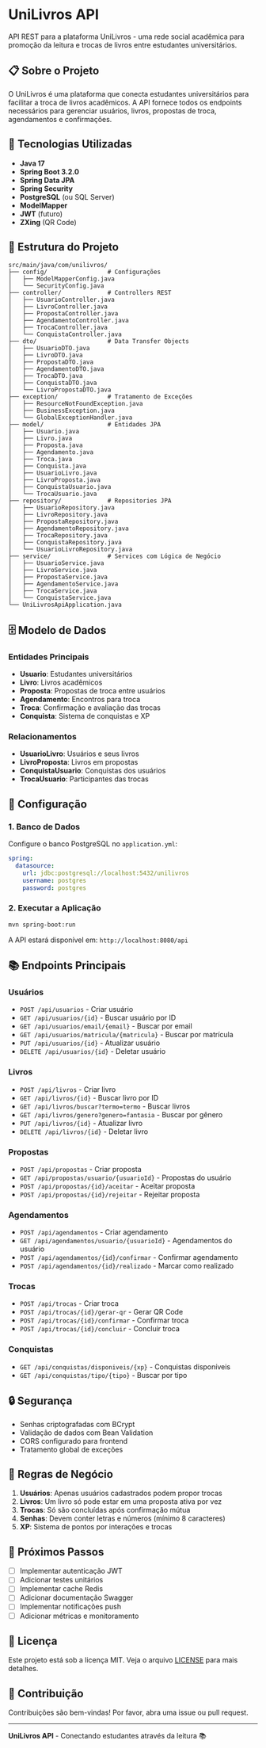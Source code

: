 # UniLivros API

API REST para a plataforma UniLivros - uma rede social acadêmica para promoção da leitura e trocas de livros entre estudantes universitários.

## 📋 Sobre o Projeto

O UniLivros é uma plataforma que conecta estudantes universitários para facilitar a troca de livros acadêmicos. A API fornece todos os endpoints necessários para gerenciar usuários, livros, propostas de troca, agendamentos e confirmações.

## 🚀 Tecnologias Utilizadas

- **Java 17**
- **Spring Boot 3.2.0**
- **Spring Data JPA**
- **Spring Security**
- **PostgreSQL** (ou SQL Server)
- **ModelMapper**
- **JWT** (futuro)
- **ZXing** (QR Code)

## 📁 Estrutura do Projeto

```
src/main/java/com/unilivros/
├── config/                 # Configurações
│   ├── ModelMapperConfig.java
│   └── SecurityConfig.java
├── controller/             # Controllers REST
│   ├── UsuarioController.java
│   ├── LivroController.java
│   ├── PropostaController.java
│   ├── AgendamentoController.java
│   ├── TrocaController.java
│   └── ConquistaController.java
├── dto/                    # Data Transfer Objects
│   ├── UsuarioDTO.java
│   ├── LivroDTO.java
│   ├── PropostaDTO.java
│   ├── AgendamentoDTO.java
│   ├── TrocaDTO.java
│   ├── ConquistaDTO.java
│   └── LivroPropostaDTO.java
├── exception/              # Tratamento de Exceções
│   ├── ResourceNotFoundException.java
│   ├── BusinessException.java
│   └── GlobalExceptionHandler.java
├── model/                  # Entidades JPA
│   ├── Usuario.java
│   ├── Livro.java
│   ├── Proposta.java
│   ├── Agendamento.java
│   ├── Troca.java
│   ├── Conquista.java
│   ├── UsuarioLivro.java
│   ├── LivroProposta.java
│   ├── ConquistaUsuario.java
│   └── TrocaUsuario.java
├── repository/             # Repositories JPA
│   ├── UsuarioRepository.java
│   ├── LivroRepository.java
│   ├── PropostaRepository.java
│   ├── AgendamentoRepository.java
│   ├── TrocaRepository.java
│   ├── ConquistaRepository.java
│   └── UsuarioLivroRepository.java
├── service/                # Services com Lógica de Negócio
│   ├── UsuarioService.java
│   ├── LivroService.java
│   ├── PropostaService.java
│   ├── AgendamentoService.java
│   ├── TrocaService.java
│   └── ConquistaService.java
└── UniLivrosApiApplication.java
```

## 🗄️ Modelo de Dados

### Entidades Principais

- **Usuario**: Estudantes universitários
- **Livro**: Livros acadêmicos
- **Proposta**: Propostas de troca entre usuários
- **Agendamento**: Encontros para troca
- **Troca**: Confirmação e avaliação das trocas
- **Conquista**: Sistema de conquistas e XP

### Relacionamentos

- **UsuarioLivro**: Usuários e seus livros
- **LivroProposta**: Livros em propostas
- **ConquistaUsuario**: Conquistas dos usuários
- **TrocaUsuario**: Participantes das trocas

## 🔧 Configuração

### 1. Banco de Dados

Configure o banco PostgreSQL no `application.yml`:

```yaml
spring:
  datasource:
    url: jdbc:postgresql://localhost:5432/unilivros
    username: postgres
    password: postgres
```

### 2. Executar a Aplicação

```bash
mvn spring-boot:run
```

A API estará disponível em: `http://localhost:8080/api`

## 📚 Endpoints Principais

### Usuários
- `POST /api/usuarios` - Criar usuário
- `GET /api/usuarios/{id}` - Buscar usuário por ID
- `GET /api/usuarios/email/{email}` - Buscar por email
- `GET /api/usuarios/matricula/{matricula}` - Buscar por matrícula
- `PUT /api/usuarios/{id}` - Atualizar usuário
- `DELETE /api/usuarios/{id}` - Deletar usuário

### Livros
- `POST /api/livros` - Criar livro
- `GET /api/livros/{id}` - Buscar livro por ID
- `GET /api/livros/buscar?termo=termo` - Buscar livros
- `GET /api/livros/genero?genero=fantasia` - Buscar por gênero
- `PUT /api/livros/{id}` - Atualizar livro
- `DELETE /api/livros/{id}` - Deletar livro

### Propostas
- `POST /api/propostas` - Criar proposta
- `GET /api/propostas/usuario/{usuarioId}` - Propostas do usuário
- `POST /api/propostas/{id}/aceitar` - Aceitar proposta
- `POST /api/propostas/{id}/rejeitar` - Rejeitar proposta

### Agendamentos
- `POST /api/agendamentos` - Criar agendamento
- `GET /api/agendamentos/usuario/{usuarioId}` - Agendamentos do usuário
- `POST /api/agendamentos/{id}/confirmar` - Confirmar agendamento
- `POST /api/agendamentos/{id}/realizado` - Marcar como realizado

### Trocas
- `POST /api/trocas` - Criar troca
- `POST /api/trocas/{id}/gerar-qr` - Gerar QR Code
- `POST /api/trocas/{id}/confirmar` - Confirmar troca
- `POST /api/trocas/{id}/concluir` - Concluir troca

### Conquistas
- `GET /api/conquistas/disponiveis/{xp}` - Conquistas disponíveis
- `GET /api/conquistas/tipo/{tipo}` - Buscar por tipo

## 🔒 Segurança

- Senhas criptografadas com BCrypt
- Validação de dados com Bean Validation
- CORS configurado para frontend
- Tratamento global de exceções

## 📝 Regras de Negócio

1. **Usuários**: Apenas usuários cadastrados podem propor trocas
2. **Livros**: Um livro só pode estar em uma proposta ativa por vez
3. **Trocas**: Só são concluídas após confirmação mútua
4. **Senhas**: Devem conter letras e números (mínimo 8 caracteres)
5. **XP**: Sistema de pontos por interações e trocas

## 🚀 Próximos Passos

- [ ] Implementar autenticação JWT
- [ ] Adicionar testes unitários
- [ ] Implementar cache Redis
- [ ] Adicionar documentação Swagger
- [ ] Implementar notificações push
- [ ] Adicionar métricas e monitoramento

## 📄 Licença

Este projeto está sob a licença MIT. Veja o arquivo [LICENSE](LICENSE) para mais detalhes.

## 👥 Contribuição

Contribuições são bem-vindas! Por favor, abra uma issue ou pull request.

---

**UniLivros API** - Conectando estudantes através da leitura 📚
